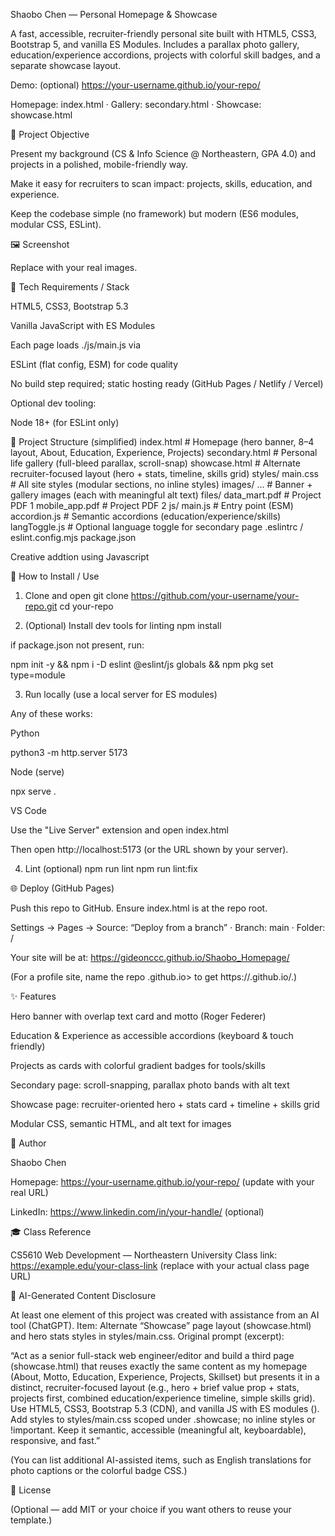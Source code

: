 Shaobo Chen — Personal Homepage & Showcase

A fast, accessible, recruiter-friendly personal site built with HTML5, CSS3, Bootstrap 5, and vanilla ES Modules.
Includes a parallax photo gallery, education/experience accordions, projects with colorful skill badges, and a separate showcase layout.

Demo: (optional) https://your-username.github.io/your-repo/

Homepage: index.html · Gallery: secondary.html · Showcase: showcase.html

🌟 Project Objective

Present my background (CS & Info Science @ Northeastern, GPA 4.0) and projects in a polished, mobile-friendly way.

Make it easy for recruiters to scan impact: projects, skills, education, and experience.

Keep the codebase simple (no framework) but modern (ES6 modules, modular CSS, ESLint).

🖼 Screenshot

Replace with your real images.

🧰 Tech Requirements / Stack

HTML5, CSS3, Bootstrap 5.3

Vanilla JavaScript with ES Modules

Each page loads ./js/main.js via <script type="module" src="./js/main.js"></script>

ESLint (flat config, ESM) for code quality

No build step required; static hosting ready (GitHub Pages / Netlify / Vercel)

Optional dev tooling:

Node 18+ (for ESLint only)

📁 Project Structure (simplified)
index.html # Homepage (hero banner, 8–4 layout, About, Education, Experience, Projects)
secondary.html # Personal life gallery (full-bleed parallax, scroll-snap)
showcase.html # Alternate recruiter-focused layout (hero + stats, timeline, skills grid)
styles/
main.css # All site styles (modular sections, no inline styles)
images/
... # Banner + gallery images (each with meaningful alt text)
files/
data_mart.pdf # Project PDF 1
mobile_app.pdf # Project PDF 2
js/
main.js # Entry point (ESM)
accordion.js # Semantic accordions (education/experience/skills)
langToggle.js # Optional language toggle for secondary page
.eslintrc / eslint.config.mjs
package.json

Creative addtion using Javascript

🚀 How to Install / Use

1. Clone and open
   git clone https://github.com/your-username/your-repo.git
   cd your-repo

2. (Optional) Install dev tools for linting
   npm install

if package.json not present, run:

npm init -y && npm i -D eslint @eslint/js globals && npm pkg set type=module

3. Run locally (use a local server for ES modules)

Any of these works:

Python

python3 -m http.server 5173

Node (serve)

npx serve .

VS Code

Use the "Live Server" extension and open index.html

Then open http://localhost:5173 (or the URL shown by your server).

4. Lint (optional)
   npm run lint
   npm run lint:fix

🌐 Deploy (GitHub Pages)

Push this repo to GitHub. Ensure index.html is at the repo root.

Settings → Pages → Source: “Deploy from a branch” · Branch: main · Folder: /

Your site will be at: https://gideonccc.github.io/Shaobo_Homepage/

(For a profile site, name the repo <your-username>.github.io> to get https://<your-username>.github.io/.)

✨ Features

Hero banner with overlap text card and motto (Roger Federer)

Education & Experience as accessible accordions (keyboard & touch friendly)

Projects as cards with colorful gradient badges for tools/skills

Secondary page: scroll-snapping, parallax photo bands with alt text

Showcase page: recruiter-oriented hero + stats card + timeline + skills grid

Modular CSS, semantic HTML, and alt text for images

👤 Author

Shaobo Chen

Homepage: https://your-username.github.io/your-repo/
(update with your real URL)

LinkedIn: https://www.linkedin.com/in/your-handle/
(optional)

🎓 Class Reference

CS5610 Web Development — Northeastern University
Class link: https://example.edu/your-class-link
(replace with your actual class page URL)

🤖 AI-Generated Content Disclosure

At least one element of this project was created with assistance from an AI tool (ChatGPT).
Item: Alternate “Showcase” page layout (showcase.html) and hero stats styles in styles/main.css.
Original prompt (excerpt):

“Act as a senior full-stack web engineer/editor and build a third page (showcase.html) that reuses exactly the same content as my homepage (About, Motto, Education, Experience, Projects, Skillset) but presents it in a distinct, recruiter-focused layout (e.g., hero + brief value prop + stats, projects first, combined education/experience timeline, simple skills grid). Use HTML5, CSS3, Bootstrap 5.3 (CDN), and vanilla JS with ES modules (<script type="module" src="./js/main.js"></script>). Add styles to styles/main.css scoped under .showcase; no inline styles or !important. Keep it semantic, accessible (meaningful alt, keyboardable), responsive, and fast.”

(You can list additional AI-assisted items, such as English translations for photo captions or the colorful badge CSS.)

📄 License

(Optional — add MIT or your choice if you want others to reuse your template.)

